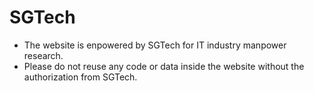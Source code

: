 # SGTech

- The website is enpowered by SGTech for IT industry manpower research. 
- Please do not reuse any code or data inside the website without the authorization from SGTech.
